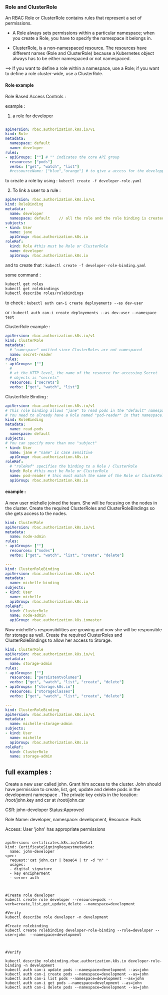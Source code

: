 ### Role and ClusterRole

An RBAC Role or ClusterRole contains rules that represent a set of permissions. 

- A Role always sets permissions within a particular namespace; when you create a Role, you have to specify the namespace it belongs in.

- ClusterRole, is a non-namespaced resource. The resources have different names (Role and ClusterRole) because a Kubernetes object always has to be either namespaced or not namespaced.

 ==> If you want to define a role within a namespace, use a Role; if you want to define a role cluster-wide, use a ClusterRole.


#### Role example

Role Based Access Controls :

example :

1. a role for developer

```yaml

apiVersion: rbac.authorization.k8s.io/v1
kind: Role
metadata:
  namespace: default
  name: developer
rules:
- apiGroups: [""] # "" indicates the core API group
  resources: ["pods"]
  verbs: ["get", "watch", "list"]
  #ressourceName: ["blue","orange"] # to give a access for the developper just for orange and blue pod

```


to create a role by using : ``` kubectl create -f developer-role.yaml ```

2. To link a user to a rule :

```yaml
apiVersion: rbac.authorization.k8s.io/v1
kind: RoleBinding
metadata:
  name: developer
  namespace: default    // all the role and the role binding is created to a default namespace
subjects:
- kind: User
  name: jane 
  apiGroup: rbac.authorization.k8s.io
roleRef:
  kind: Role #this must be Role or ClusterRole
  name: developer
  apiGroup: rbac.authorization.k8s.io
```
and to create that : ``` kubectl create -f developer-role-binding.yaml ```


some command :
```sh
kubectl get roles
kubectl get rolebindings
kubectl describe roles/rolebindings
```

to check :  ``` kubectl auth can-i create deployements --as dev-user ```

or :  ``` kubectl auth can-i create deployements --as dev-user --namespace test ```



ClusterRole example :

```yaml
apiVersion: rbac.authorization.k8s.io/v1
kind: ClusterRole
metadata:
  # "namespace" omitted since ClusterRoles are not namespaced
  name: secret-reader
rules:
- apiGroups: [""]
  #
  # at the HTTP level, the name of the resource for accessing Secret
  # objects is "secrets"
  resources: ["secrets"]
  verbs: ["get", "watch", "list"]
  ```
  
ClusterRole Binding :

```yaml
apiVersion: rbac.authorization.k8s.io/v1
# This role binding allows "jane" to read pods in the "default" namespace.
# You need to already have a Role named "pod-reader" in that namespace.
kind: RoleBinding
metadata:
  name: read-pods
  namespace: default
subjects:
# You can specify more than one "subject"
- kind: User
  name: jane # "name" is case sensitive
  apiGroup: rbac.authorization.k8s.io
roleRef:
  # "roleRef" specifies the binding to a Role / ClusterRole
  kind: Role #this must be Role or ClusterRole
  name: pod-reader # this must match the name of the Role or ClusterRole you wish to bind to
  apiGroup: rbac.authorization.k8s.io
```
  
  
#### example :
A new user michelle joined the team. She will be focusing on the nodes in the cluster. Create the required ClusterRoles and ClusterRoleBindings so she gets access to the nodes.

```yaml
kind: ClusterRole
apiVersion: rbac.authorization.k8s.io/v1
metadata:
  name: node-admin
rules:
- apiGroups: [""]
  resources: ["nodes"]
  verbs: ["get", "watch", "list", "create", "delete"]

---
kind: ClusterRoleBinding
apiVersion: rbac.authorization.k8s.io/v1
metadata:
  name: michelle-binding
subjects:
- kind: User
  name: michelle
  apiGroup: rbac.authorization.k8s.io
roleRef:
  kind: ClusterRole
  name: node-admin
  apiGroup: rbac.authorization.k8s.iomaster
```
  
Now michelle's responsibilities are growing and now she will be responsible for storage as well. Create the required ClusterRoles and ClusterRoleBindings to allow her access to Storage.

```yaml
kind: ClusterRole
apiVersion: rbac.authorization.k8s.io/v1
metadata:
  name: storage-admin
rules:
- apiGroups: [""]
  resources: ["persistentvolumes"]
  verbs: ["get", "watch", "list", "create", "delete"]
- apiGroups: ["storage.k8s.io"]
  resources: ["storageclasses"]
  verbs: ["get", "watch", "list", "create", "delete"]

---
kind: ClusterRoleBinding
apiVersion: rbac.authorization.k8s.io/v1
metadata:
  name: michelle-storage-admin
subjects:
- kind: User
  name: michelle
  apiGroup: rbac.authorization.k8s.io
roleRef:
  kind: ClusterRole
  name: storage-admin

```





## full examples :

Create a new user called john. Grant him access to the cluster. John should have permission to create, list, get, update and delete pods in the development namespace . The private key exists in the location: /root/john.key and csr at /root/john.csr

CSR: john-developer Status:Approved

Role Name: developer, namespace: development, Resource: Pods

Access: User 'john' has appropriate permissions


```

apiVersion: certificates.k8s.io/v1beta1
kind: CertificateSigningRequestmetadata:
  name: john-developer
spec:
  request:'cat john.csr | base64 | tr -d "n" '
  usages:
  - digital signature
  - key encipherment
  - server auth



#Create role developer
kubectl create role developer --resource=pods --verb=create,list,get,update,delete --namespace=development

#Verify
kubectl describe role developer -n development

#Create rolebinding
kubectl create rolebinding developer-role-binding --role=developer --user=john  --namespace=development



#Verify

kubectl describe rolebinding.rbac.authorization.k8s.io developer-role-binding -n development
kubectl auth can-i update pods --namespace=development --as=john
kubectl auth can-i create pods --namespace=development --as=john
kubectl auth can-i list pods --namespace=development --as=john
kubectl auth can-i get pods --namespace=development --as=john
kubectl auth can-i delete pods --namespace=development --as=john


```






